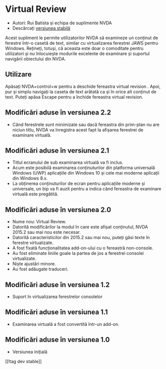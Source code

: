 # Virtual Review #

* Autori: Rui Batista și echipa de suplimente NVDA
* Descărcați [versiunea stabilă][1]

Acest supliment le permite utilizatorilor NVDA să examineze un conținut de
ferestre într-o casetă de text, similar cu virtualizarea ferestrei JAWS
pentru Windows. Rețineți, totuși, că aceasta este doar o comoditate pentru
utilizatori și nu înlocuiește modurile excelente de examinare și suportul
navigării obiectului din NVDA.

## Utilizare ##

Apăsați NVDA+control+w pentru a deschide fereastra virtual revision . Apoi,
pur și simplu navigați la caseta de text arătată ca și în orice alt conținut
de text. Puteți apăsa Escape pentru a închide fereastra virtual revision.

## Modificări aduse în versiunea 2.2

* Când ferestrele sunt minimizate sau dacă fereastra din prim-plan nu are
  niciun titlu, NVDA va înregistra acest fapt la afișarea ferestrei de
  examinare virtuală.

## Modificări aduse în versiunea 2.1

* Titlul ecranului de sub examinarea virtuală va fi inclus.
* Acum este posibilă examinarea conținuturilor din platforma universală
  Windows (UWP) aplicațiile din Windows 10 și cele mai moderne aplicații din
  Windows 8.x.
* La obținerea conținuturilor de ecran pentru aplicațiile moderne și
  universale, un bip va fi auzit pentru a indica când fereastra de examinare
  virtuală este pregătită.

## Modificări aduse în versiunea 2.0

* Nume nou: Virtual Review.
* Datorită modificărilor la modul în care este afișat conținutul, NVDA
  2015.2 sau mai nou este necesar.
* Datorită caracteristicilor din 2015.2 sau mai nou, puteți găsi texte în
  ferestre virtualizate.
* A fost fixată funcționalitatea add-on-ului cu o fereastră non-console.
* Au fost eliminate liniile goale la partea de jos a ferestrei consolei
  virtualizate.
* Niște ajustări minore.
* Au fost adăugate traduceri.

## Modificări aduse în versiunea 1.2

* Suport în virtualizarea ferestrelor consolelor

## Modificări aduse în versiunea 1.1

* Examinarea virtuală a fost convertită într-un add-on.

## Modificări aduse în versiunea 1.0

* Versiunea inițială

[[!tag dev stable]]

[1]: https://github.com/ruifontes/virtualReview/releases/download/2023.09.19/virtualRevision-2023.09.19.nvda-addon
